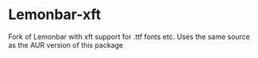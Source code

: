 # Lemonbar-xft

Fork of Lemonbar with xft support for .ttf fonts etc.
Uses the same source as the AUR version of this package
